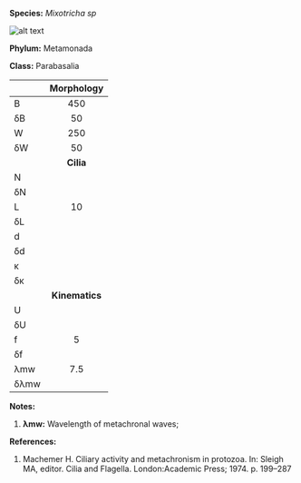 **Species:** *Mixotricha sp*

![alt text](https://github.com/marcos-fvr/BOSO-micro/blob/main/9-Figures/Mixotricha_paradoxa.png)

**Phylum:** Metamonada

**Class:** Parabasalia

|      | **Morphology** |
| :--- | :------------: |
| B    | 450 |
| δB   | 50 |
| W    | 250 |
| δW   | 50 |
|      | **Cilia** |
| N    |  |
| δN   |  |
| L    | 10 |
| δL   |  |
| d    |  |
| δd   |  |
| κ    |  |
| δκ   |  |
|      | **Kinematics** |
| U    |  |
| δU   |  |
| f    | 5 |
| δf   |  |
| λmw  | 7.5 |
| δλmw |  |

**Notes:**

1. **λmw:** Wavelength of metachronal waves;

**References:**

1. Machemer H.  Ciliary activity and metachronism in protozoa.  In:  Sleigh MA, editor. Cilia and Flagella. London:Academic Press; 1974. p. 199–287
